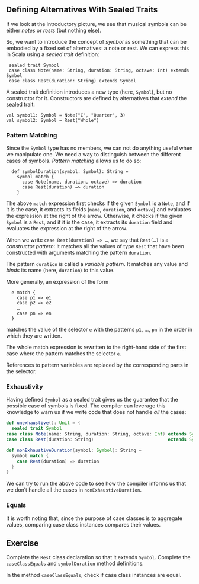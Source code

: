 
## Defining Alternatives With Sealed Traits

If we look at the introductory picture, we see that musical symbols
can be either *notes* or *rests* (but nothing else).

So, we want to introduce the concept of *symbol* as something
that can be embodied by a fixed set of alternatives: a note or rest.
We can express this in Scala using a *sealed trait* definition:

     sealed trait Symbol
     case class Note(name: String, duration: String, octave: Int) extends Symbol
     case class Rest(duration: String) extends Symbol

A sealed trait definition introduces a new type (here, `Symbol`), but no
constructor for it. Constructors are defined by alternatives that
*extend* the sealed trait:

    val symbol1: Symbol = Note("C", "Quarter", 3)
    val symbol2: Symbol = Rest("Whole")

### Pattern Matching

Since the `Symbol` type has no members, we can not do anything
useful when we manipulate one. We need a way to distinguish between
the different cases of symbols. *Pattern matching* allows us
to do so:

      def symbolDuration(symbol: Symbol): String =
        symbol match {
          case Note(name, duration, octave) => duration
          case Rest(duration) => duration
        }

The above `match` expression first checks if the given `Symbol` is a
`Note`, and if it is the case, it extracts its fields (`name`, `duration`,
and `octave`) and evaluates the expression at the right of the arrow.
Otherwise, it checks if the given `Symbol` is a `Rest`, and if it
is the case, it extracts its `duration` field and evaluates the
expression at the right of the arrow.

When we write `case Rest(duration) => …`, we say that `Rest(…)` is a
*constructor pattern*: it matches all the values of type `Rest`
that have been constructed with arguments matching the pattern `duration`.

The pattern `duration` is called a *variable pattern*. It matches
any value and *binds* its name (here, `duration`) to this value.

More generally, an expression of the form

      e match {
        case p1 => e1
        case p2 => e2
        …
        case pn => en
      }

matches the value of the selector `e` with the patterns
`p1`, …, `pn` in the order in which they are written.

The whole match expression is rewritten to the right-hand side of the first
case where the pattern matches the selector `e`.

References to pattern variables are replaced by the corresponding
parts in the selector.

### Exhaustivity

Having defined `Symbol` as a sealed trait gives us the guarantee that
the possible case of symbols is fixed. The compiler can leverage this
knowledge to warn us if we write code that does not handle *all*
the cases:
```scala
def unexhaustive(): Unit = {
  sealed trait Symbol
case class Note(name: String, duration: String, octave: Int) extends Symbol
case class Rest(duration: String)                            extends Symbol

def nonExhaustiveDuration(symbol: Symbol): String =
  symbol match {
    case Rest(duration) => duration
  }
}
```
We can try to run the above code to see how the compiler informs us that
we don’t handle all the cases in `nonExhaustiveDuration`.

### Equals

It is worth noting that, since the purpose of case classes is to
aggregate values, comparing case class instances compares their values.

## Exercise

Complete the `Rest` class declaration so that it extends `Symbol`. 
Complete the `caseClassEquals` and `symbolDuration` method definitions.

<div class="hint">In the method <code>caseClassEquals</code>, check if case class instances are equal.</div>

